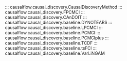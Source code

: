 ::: causalflow.causal_discovery.CausalDiscoveryMethod
::: causalflow.causal_discovery.FPCMCI
::: causalflow.causal_discovery.CAnDOIT
::: causalflow.causal_discovery.baseline.DYNOTEARS
::: causalflow.causal_discovery.baseline.LPCMCI
::: causalflow.causal_discovery.baseline.PCMCI
::: causalflow.causal_discovery.baseline.PCMCIplus
::: causalflow.causal_discovery.baseline.TCDF
::: causalflow.causal_discovery.baseline.tsFCI
::: causalflow.causal_discovery.baseline.VarLiNGAM